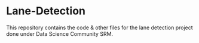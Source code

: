 # Lane-Detection
This repository contains the code &amp; other files for the lane detection project done under Data Science Community SRM.
